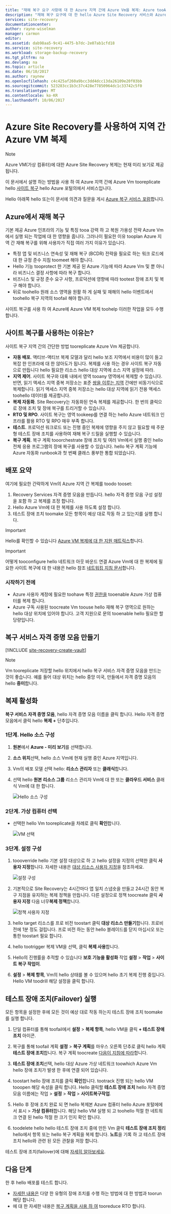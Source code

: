 ```yaml
---
title: "재해 복구 요구 사항에 대 한 Azure 지역 간에 Azure Vm을 복제: Azure tooAzure | Microsoft Docs"
description: "재해 복구 요구에 대 한 hello Azure Site Recovery 서비스와 Azure 지역 (Azure Azure) 간 tooreplicate Azure Vm을 해야 하는 hello 단계를 요약 합니다."
services: site-recovery
documentationcenter: 
author: rayne-wiselman
manager: carmon
editor: 
ms.assetid: dab98aa5-9c41-4475-b7dc-2e07ab1cfd18
ms.service: site-recovery
ms.workload: storage-backup-recovery
ms.tgt_pltfrm: na
ms.devlang: na
ms.topic: article
ms.date: 06/10/2017
ms.author: raynew
ms.openlocfilehash: c4c425af260a9bcc3dd4dcc13da26109e20f03bb
ms.sourcegitcommit: 523283cc1b3c37c428e77850964dc1c33742c5f0
ms.translationtype: MT
ms.contentlocale: ko-KR
ms.lasthandoff: 10/06/2017
---
```

# <a name="replicate-azure-vms-between-regions-with-azure-site-recovery"></a>Azure Site Recovery를 사용하여 지역 간 Azure VM 복제

>[!NOTE]
>
> Azure VM(가상 컴퓨터)에 대한 Azure Site Recovery 복제는 현재 미리 보기로 제공됩니다.

이 문서에서 설명 하는 방법을 사용 하 여 Azure 지역 간에 Azure Vm tooreplicate hello [사이트 복구](site-recovery-overview.md) hello Azure 포털의에서 서비스입니다.

Hello 아래쪽 hello 또는이 문서에 의견과 질문을 게시 [Azure 복구 서비스 포럼](https://social.msdn.microsoft.com/forums/azure/home?forum=hypervrecovmgr)합니다.

## <a name="disaster-recovery-in-azure"></a>Azure에서 재해 복구

기본 제공 Azure 인프라의 기능 및 특징 tooa 강력 하 고 복원 가용성 전략 Azure Vm에서 실행 되는 작업에 대 한 영향을 줍니다. 그러나이 필요한 이유 tooplan Azure 지역 간 재해 복구를 위해 사용자가 직접 여러 가지 이유가 있습니다.

- 특정 앱 및 비즈니스 연속성 및 재해 복구 (BCDR) 전략을 필요로 하는 워크 로드에 대 한 규정 준수 지침 toomeet 해야 합니다.
- Hello 기능 tooprotect 한 기본 제공 된 Azure 기능에 따라 Azure Vm 및 뿐 아니라 비즈니스 결정 사항에 따라 복구 합니다.
- 비즈니스 및 규정 준수 요구 사항, 프로덕션에 영향에 따라 tootest 장애 조치 및 복구 해야 합니다.
- 뒤로 toohello 원래 소스 영역을 원활 하 게 실패 및 재해의 hello 이벤트에서 toohello 복구 지역의 toofail 해야 합니다.

사이트 복구를 사용 하 여 Azure에 Azure VM 복제 toohelp 이러한 작업을 모두 수행 합니다.


## <a name="why-use-site-recovery"></a>사이트 복구를 사용하는 이유는?      

사이트 복구 지역 간의 간단한 방법 tooreplicate Azure Vm 제공합니다.

- **자동 배포**. 액티브-액티브 복제 모델과 달리 hello 보조 지역에서 비용이 많이 들고 복잡 한 인프라에 대 한 않아도가 됩니다. 복제를 사용 하는 경우 사이트 복구 자동으로 만듭니다 hello 필요한 리소스 hello 대상 지역에 소스 지역 설정에 따라.
- **지역 제어**. 사이트 복구와 대륙 내에서 영역 tooany 영역에서 복제할 수 있습니다. 반면, 읽기 액세스 지역 중복 저장소는 표준 [쌍을 이루는 지역](https://docs.microsoft.com/azure/best-practices-availability-paired-regions) 간에만 비동기식으로 복제합니다. 읽기 액세스 지역 중복 저장소는 hello 대상 지역에 읽기 전용 액세스 toohello 데이터를 제공합니다.
- **복제 자동화**. Site Recovery는 자동화된 연속 복제를 제공합니다. 한 번의 클릭으로 장애 조치 및 장애 복구를 트리거할 수 있습니다.
- **RTO 및 RPO**. 사이트 복구는 영역 tookeep를 연결 하는 hello Azure 네트워크 인프라를 활용 RTO 및 RPO 매우 부족 합니다.
- **테스트**. 프로덕션 워크로드 또는 진행 중인 복제에 영향을 주지 않고 필요할 때 주문형 테스트 장애 조치를 사용하여 재해 복구 드릴을 실행할 수 있습니다.
- **복구 계획**. 복구 계획 tooorchestrate 장애 조치 및 여러 Vm에서 실행 중인 hello 전체 응용 프로그램의 장애 복구를 사용할 수 있습니다. hello 복구 계획 기능에 Azure 자동화 runbook과 첫 번째 클래스 풍부한 통합 되었습니다.


## <a name="deployment-summary"></a>배포 요약

여기에 필요한 간략하게 Vm의 Azure 지역 간 복제를 toodo tooset:

1. Recovery Services 자격 증명 모음을 만듭니다. hello 자격 증명 모음 구성 설정을 포함 하 고 복제를 조정 합니다.
2. Hello Azure Vm에 대 한 복제를 사용 하도록 설정 합니다.
3. 테스트 장애 조치 toomake 모든 항목이 예상 대로 작동 하 고 있는지를 실행 합니다.

>[!IMPORTANT]
>
> Hello를 확인할 수 있습니다 [Azure VM 복제에 대 한 지원 매트릭스](./site-recovery-support-matrix-azure-to-azure.md)합니다.

>[!IMPORTANT]
>
> 어떻게 tooconfigure hello 네트워크 아웃 바운드 연결 Azure Vm에 대 한 복제에 필요한 사이트 복구에 대 한 내용은 hello 참조 [네트워킹 지침 문서](./site-recovery-azure-to-azure-networking-guidance.md)합니다.

### <a name="before-you-start"></a>시작하기 전에

* Azure 사용자 계정에 필요한 toohave 특정 [권한을](site-recovery-role-based-linked-access-control.md#permissions-required-to-enable-replication-for-new-virtual-machines) tooenable Azure 가상 컴퓨터를 복제 합니다.
* Azure 구독 사용된 toocreate Vm toouse hello 재해 복구 영역으로 원하는 hello 대상 위치에 있어야 합니다. 고객 지원으로 문의 tooenable hello 필요한 할당량입니다.

## <a name="create-a-recovery-services-vault"></a>복구 서비스 자격 증명 모음 만들기

[!INCLUDE [site-recovery-create-vault](../../includes/site-recovery-create-vault.md)]

>[!NOTE]
>
> Vm tooreplicate 저장할 hello 위치에서 hello 복구 서비스 자격 증명 모음을 만드는 것이 좋습니다. 예를 들어 대상 위치는 hello 중앙 미국, 만들에서 자격 증명 모음의 hello **중미**합니다.

## <a name="enable-replication"></a>복제 활성화

**복구 서비스 자격 증명 모음**, hello 자격 증명 모음 이름을 클릭 합니다. Hello 자격 증명 모음에서 클릭 hello **복제 +** 단추입니다.

### <a name="step-1-configure-hello-source"></a>1단계. Hello 소스 구성
1. **원본**에서 **Azure - 미리 보기**를 선택합니다.
2. **소스 위치**선택, hello 소스 Vm에 현재 실행 중인 Azure 지역입니다.
3. Vm의 배포 모델 선택 hello: **리소스 관리자** 또는 **클래식**합니다.
4. 선택 hello **원본 리소스 그룹** 리소스 관리자 Vm에 대 한 또는 **클라우드 서비스** 클래식 Vm에 대 한 합니다.

    ![Hello 소스 구성](./media/site-recovery-azure-to-azure/source.png)

### <a name="step-2-select-virtual-machines"></a>2단계. 가상 컴퓨터 선택

* 선택한 hello Vm tooreplicate을 차례로 클릭 **확인**합니다.

    ![VM 선택](./media/site-recovery-azure-to-azure/vms.png)

### <a name="step-3-configure-settings"></a>3단계. 설정 구성

1. toooverride hello 기본 설정 대상으로 하 고 hello 설정을 지정의 선택한 클릭 **사용자 지정**합니다. 자세한 내용은 [대상 리소스 사용자 지정](site-recovery-replicate-azure-to-azure.md##customize-target-resources)을 참조하세요.

    ![설정 구성](./media/site-recovery-azure-to-azure/settings.png)


2. 기본적으로 Site Recovery는 4시간마다 앱 일치 스냅숏을 만들고 24시간 동안 복구 지점을 유지하는 복제 정책을 만듭니다. 다른 설정으로 정책 toocreate 클릭 **사용자 지정** 다음 너무**복제 정책**합니다.

    ![정책 사용자 지정](./media/site-recovery-azure-to-azure/customize-policy.png)

3. hello target 리소스를 프로 비전 toostart 클릭 **대상 리소스 만들기**합니다. 프로비전에 1분 정도 걸립니다. 프로 비전 하는 동안 hello 블레이드를 닫지 마십시오 또는 통한 toostart 필요 합니다.

4. hello tootrigger 복제 VM을 선택, 클릭 **복제 사용**합니다.

5. Hello의 진행률을 추적할 수 있습니다 **보호 기능을 활성화** 작업 **설정** > **작업** > **사이트 복구 작업이**.

6. **설정** > **복제 항목**, Vm의 hello 상태를 볼 수 있으며 hello 초기 복제 진행 중입니다. Hello VM toodrill 해당 설정을 클릭 합니다.

## <a name="run-a-test-failover"></a>테스트 장애 조치(Failover) 실행

모든 항목을 설정한 후에 모든 것이 예상 대로 작동 하는지 테스트 장애 조치 toomake를 실행 합니다.

1. 단일 컴퓨터를 통해 toofail에서 **설정** > **복제 항목**, hello VM을 클릭 **+ 테스트 장애 조치** 아이콘.

2. 복구를 통해 toofail 계획 **설정** > **복구 계획**를 마우스 오른쪽 단추로 클릭 hello 계획 **테스트 장애 조치**합니다. 복구 계획 toocreate [다음이 지침에 따라](site-recovery-create-recovery-plans.md)합니다. 

3. **테스트 장애 조치**선택, hello 대상 Azure 가상 네트워크 toowhich Azure Vm hello 장애 조치가 발생 한 후에 연결 되어 있습니다.

4. toostart hello 장애 조치를 클릭 **확인**합니다. tootrack 진행 되는 hello VM tooopen 해당 속성을 클릭 합니다. Hello 클릭할 **테스트 장애 조치** hello 자격 증명 모음 이름에는 작업 > **설정** > **작업** > **사이트복구작업**.

5. Hello 후 장애 조치 완료 되 면 hello 복제본 Azure 컴퓨터 hello Azure 포털에에서 표시 > **가상 컴퓨터**합니다. 해당 hello VM 실행 되 고 toohello 적절 한 네트워크 연결 된 hello 적절 한 크기 인지 확인 합니다.

6. toodelete hello hello 테스트 장애 조치 중에 만든 Vm 클릭 **테스트 장애 조치 정리** hello에서 항목 또는 hello 복구 계획을 복제 합니다. **노트**을 기록 하 고 테스트 장애 조치 hello와 관련 된 모든 관찰을 저장 합니다. 

테스트 장애 조치(failover)에 대해 [자세히 알아보세요](site-recovery-test-failover-to-azure.md).


## <a name="next-steps"></a>다음 단계

한 후 hello 배포를 테스트 합니다.

- [자세한 내용은](site-recovery-failover.md) 다양 한 유형의 장애 조치를 수행 하는 방법에 대 한 방법과 toorun 해당 합니다.
- 에 대 한 자세한 내용은 [복구 계획을 사용 하 여](site-recovery-create-recovery-plans.md) tooreduce RTO 합니다.
